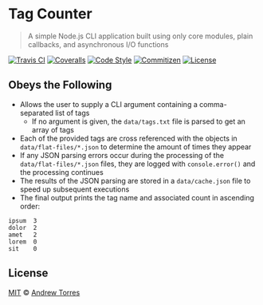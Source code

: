 # Tag Counter

> A simple Node.js CLI application built using only core modules, plain
> callbacks, and asynchronous I/O functions

[![Travis CI](https://flat.badgen.net/travis/ajtorres9/tag-counter/master)](https://travis-ci.org/ajtorres9/tag-counter)
[![Coveralls](https://flat.badgen.net/coveralls/c/github/ajtorres9/tag-counter/master)](https://coveralls.io/github/ajtorres9/tag-counter?branch=master)
[![Code Style](https://flat.badgen.net/badge/code%20style/prettier/ff69b4)](https://github.com/prettier/prettier)
[![Commitizen](https://flat.badgen.net/badge/commitizen/friendly/green)](https://github.com/commitizen/cz-cli)
[![License](https://flat.badgen.net/github/license/ajtorres9/tag-counter)](license)

## Obeys the Following

- Allows the user to supply a CLI argument containing a comma-separated list of
  tags
  - If no argument is given, the `data/tags.txt` file is parsed to get an array
    of tags
- Each of the provided tags are cross referenced with the objects in
  `data/flat-files/*.json` to determine the amount of times they appear
- If any JSON parsing errors occur during the processing of the
  `data/flat-files/*.json` files, they are logged with `console.error()` and
  the processing continues
- The results of the JSON parsing are stored in a `data/cache.json` file to
  speed up subsequent executions
- The final output prints the tag name and associated count in ascending order:

```text
ipsum  3
dolor  2
amet   2
lorem  0
sit    0
```

## License

[MIT](license) &copy; [Andrew Torres](https://andrewjtorr.es)
